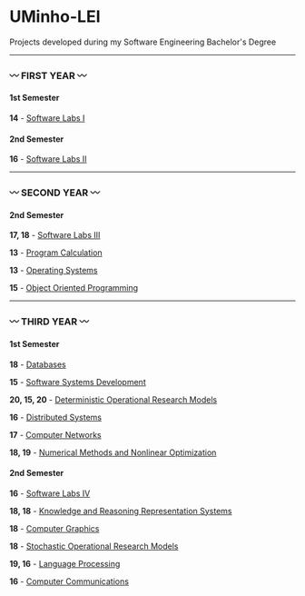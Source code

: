 # UMinho-LEI
Projects developed during my Software Engineering Bachelor's Degree

***
### :wavy_dash: FIRST YEAR :wavy_dash:

#### 1st Semester 
**14** - [Software Labs I](https://github.com/L-Pinto/UMinho-LEI/tree/main/I/LI1)

#### 2nd Semester 
**16** - [Software Labs II](https://github.com/L-Pinto/UMinho-LEI/tree/main/I/LI2)

***

### :wavy_dash: SECOND YEAR :wavy_dash:

#### 2nd Semester 
**17, 18** - [Software Labs III](https://github.com/L-Pinto/UMinho-LEI/tree/main/II/LI3)

**13** - [Program Calculation](https://github.com/L-Pinto/UMinho-LEI/tree/main/II/CP)

**13** - [Operating Systems](https://github.com/L-Pinto/UMinho-LEI/tree/main/II/SO)

**15** - [Object Oriented Programming](https://github.com/L-Pinto/UMinho-LEI/tree/main/II/POO)

***

### :wavy_dash: THIRD YEAR :wavy_dash:

#### 1st Semester 
**18** - [Databases](https://github.com/L-Pinto/UMinho-LEI/tree/main/III/BD)

**15** - [Software Systems Development](https://github.com/L-Pinto/UMinho-LEI/tree/main/III/DSS)

**20, 15, 20** - [Deterministic Operational Research Models](https://github.com/L-Pinto/UMinho-LEI/tree/main/III/MDIO)

**16** - [Distributed Systems](https://github.com/L-Pinto/UMinho-LEI/tree/main/III/SD)

**17** - [Computer Networks](https://github.com/L-Pinto/UMinho-LEI/tree/main/III/RC)

**18, 19** - [Numerical Methods and Nonlinear Optimization](https://github.com/L-Pinto/UMinho-LEI/tree/main/III/MNOL)

#### 2nd Semester 
**16** - [Software Labs IV](https://github.com/L-Pinto/UMinho-LEI/tree/main/III/LI4)

**18, 18** - [Knowledge and Reasoning Representation Systems](https://github.com/L-Pinto/UMinho-LEI/tree/main/III/SRCR)

**18** - [Computer Graphics](https://github.com/L-Pinto/UMinho-LEI/tree/main/III/CG)

**18** - [Stochastic Operational Research Models](https://github.com/L-Pinto/UMinho-LEI/tree/main/III/MEIO)

**19, 16** - [Language Processing](https://github.com/L-Pinto/UMinho-LEI/tree/main/III/PL)

**16** - [Computer Communications](https://github.com/L-Pinto/UMinho-LEI/tree/main/III/CC)
